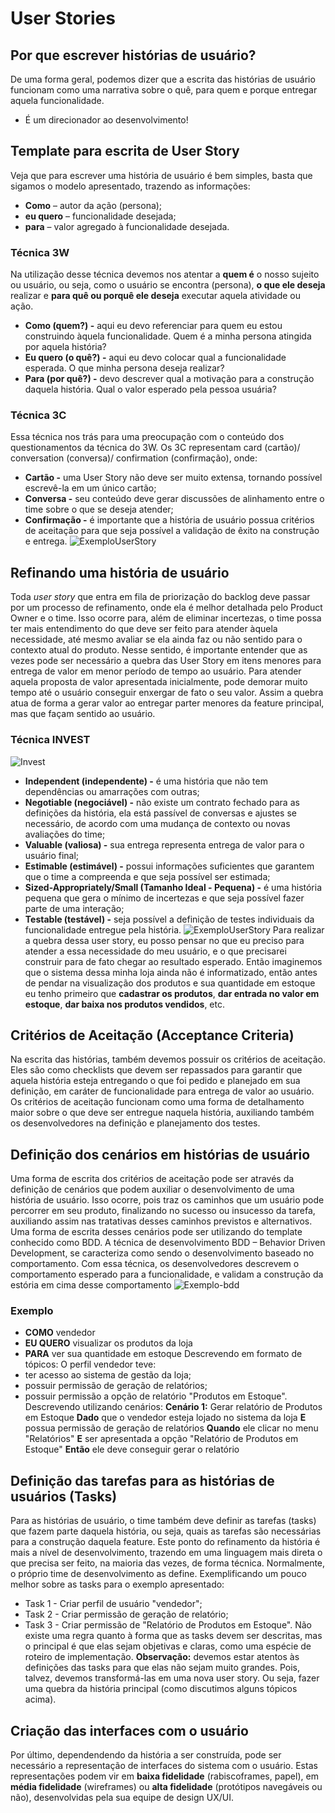 # User Stories
## Por que escrever histórias de usuário?
De uma forma geral, podemos dizer que a escrita das histórias de usuário funcionam como uma narrativa sobre o quê, para quem e porque entregar aquela funcionalidade.
- É um direcionador ao desenvolvimento!
## Template para escrita de User Story
Veja que para escrever uma história de usuário é bem simples, basta que sigamos o modelo apresentado, trazendo as informações:
- **Como** – autor da ação (persona);
- **eu quero** – funcionalidade desejada;
- **para** – valor agregado à funcionalidade desejada.
### Técnica 3W 
Na utilização desse técnica devemos nos atentar a **quem é** o nosso sujeito ou usuário, ou seja, como o usuário se encontra (persona), **o que ele deseja** realizar e **para quê ou porquê ele deseja** executar aquela atividade ou ação.
- **Como (quem?) -** aqui eu devo referenciar para quem eu estou construindo àquela funcionalidade. Quem é a minha persona atingida por aquela história?
- **Eu quero (o quê?) -** aqui eu devo colocar qual a funcionalidade esperada. O que minha persona deseja realizar?
- **Para (por quê?) -** devo descrever qual a motivação para a construção daquela história. Qual o valor esperado pela pessoa usuária? 
### Técnica 3C
Essa técnica nos trás para uma preocupação com o conteúdo dos questionamentos da técnica do 3W. Os 3C representam card (cartão)/ conversation (conversa)/ confirmation (confirmação), onde:
- **Cartão -** uma User Story não deve ser muito extensa, tornando possível escrevê-la em um único cartão;
- **Conversa -** seu conteúdo deve gerar discussões de alinhamento entre o time sobre o que se deseja atender;
- **Confirmação -** é importante que a história de usuário possua critérios de aceitação para que seja possível a validação de êxito na construção e entrega.
![ExemploUserStory]()
## Refinando uma história de usuário
Toda *user story* que entra em fila de priorização do backlog deve passar por um processo de refinamento, onde ela é melhor detalhada pelo Product Owner e o time. Isso ocorre para, além de eliminar incertezas, o time possa ter mais entendimento do que deve ser feito para atender àquela necessidade, até mesmo avaliar se ela ainda faz ou não sentido para o contexto atual do produto.
Nesse sentido, é importante entender que as vezes pode ser necessário a quebra das User Story em itens menores para entrega de valor em menor período de tempo ao usuário. Para atender aquela proposta de valor apresentada inicialmente, pode demorar muito tempo até o usuário conseguir enxergar de fato o seu valor. Assim a quebra atua de forma a gerar valor ao entregar parter menores da feature principal, mas que façam sentido ao usuário.
### Técnica INVEST
![Invest]()
- **Independent (independente) -** é uma história que não tem dependências ou amarrações com outras;
- **Negotiable (negociável) -** não existe um contrato fechado para as definições da história, ela está passível de conversas e ajustes se necessário, de acordo com uma mudança de contexto ou novas avaliações do time;
- **Valuable (valiosa) -** sua entrega representa entrega de valor para o usuário final;
- **Estimable (estimável) -** possui informações suficientes que garantem que o time a compreenda e que seja possível ser estimada;
- **Sized-Appropriately/Small (Tamanho Ideal - Pequena) -** é uma história pequena que gera o mínimo de incertezas e que seja possível fazer parte de uma interação;
- **Testable (testável) -** seja possível a definição de testes individuais da funcionalidade entregue pela história.
![ExemploUserStory]()
Para realizar a quebra dessa user story, eu posso pensar no que eu preciso para atender a essa necessidade do meu usuário, e o que precisarei construir para de fato chegar ao resultado esperado. Então imaginemos que o sistema dessa minha loja ainda não é informatizado, então antes de pendar na visualização dos produtos e sua quantidade em estoque eu tenho primeiro que **cadastrar os produtos**, **dar entrada no valor em estoque**, **dar baixa nos produtos vendidos**, etc.
## Critérios de Aceitação (Acceptance Criteria)
Na escrita das histórias, também devemos possuir os critérios de aceitação. Eles são como checklists que devem ser repassados para garantir que aquela história esteja entregando o que foi pedido e planejado em sua definição, em caráter de funcionalidade para entrega de valor ao usuário. Os critérios de aceitação funcionam como uma forma de detalhamento maior sobre o que deve ser entregue naquela história, auxiliando também os desenvolvedores na definição e planejamento dos testes.
## Definição dos cenários em histórias de usuário
Uma forma de escrita dos critérios de aceitação pode ser através da definição de cenários que podem auxiliar o desenvolvimento de uma história de usuário. Isso ocorre, pois traz os caminhos que um usuário pode percorrer em seu produto, finalizando no sucesso ou insucesso da tarefa, auxiliando assim nas tratativas desses caminhos previstos e alternativos.
Uma forma de escrita desses cenários pode ser utilizando do template conhecido como BDD. A técnica de desenvolvimento BDD – Behavior Driven Development, se caracteriza como sendo o desenvolvimento baseado no comportamento. Com essa técnica, os desenvolvedores descrevem o comportamento esperado para a funcionalidade, e validam a construção da estória em cima desse comportamento
![Exemplo-bdd]()
### Exemplo
- **COMO** vendedor
- **EU QUERO** visualizar os produtos da loja
- **PARA** ver sua quantidade em estoque
Descrevendo em formato de tópicos:
O perfil vendedor teve:
- ter acesso ao sistema de gestão da loja;
- possuir permissão de geração de relatórios;
- possuir permissão a opção de relatório "Produtos em Estoque".
Descrevendo utilizando cenários:
**Cenário 1:** Gerar relatório de Produtos em Estoque
**Dado** que o vendedor esteja lojado no sistema da loja
    **E** possua permissão de geração de relatórios
**Quando** ele clicar no menu "Relatórios"
    **E** ser apresentada a opção "Relatório de Produtos em Estoque"
**Então** ele deve conseguir gerar o relatório
## Definição das tarefas para as histórias de usuários (Tasks)
Para as histórias de usuário, o time também deve definir as tarefas (tasks) que fazem parte daquela história, ou seja, quais as tarefas são necessárias para a construção daquela feature. Este ponto do refinamento da história é mais a nível de desenvolvimento, trazendo em uma linguagem mais direta o que precisa ser feito, na maioria das vezes, de forma técnica. Normalmente, o próprio time de desenvolvimento as define.
Exemplificando um pouco melhor sobre as tasks para o exemplo apresentado:
- Task 1 - Criar perfil de usuário "vendedor";
- Task 2 - Criar permissão de geração de relatório;
- Task 3 - Criar permissão de "Relatório de Produtos em Estoque".
Não existe uma regra quanto à forma que as tasks devem ser descritas, mas o principal é que elas sejam objetivas e claras, como uma espécie de roteiro de implementação.
**Observação:** devemos estar atentos às definições das tasks para que elas não sejam muito grandes. Pois, talvez, devemos transformá-las em uma nova user story. Ou seja, fazer uma quebra da história principal (como discutimos alguns tópicos acima).
## Criação das interfaces com o usuário
Por último, dependendendo da história a ser construída, pode ser necessário a representação de interfaces do sistema com o usuário. Estas representações podem vir em **baixa fidelidade** (rabiscoframes, papel), em **média fidelidade** (wireframes) ou **alta fidelidade** (protótipos navegáveis ou não), desenvolvidas pela sua equipe de design UX/UI.